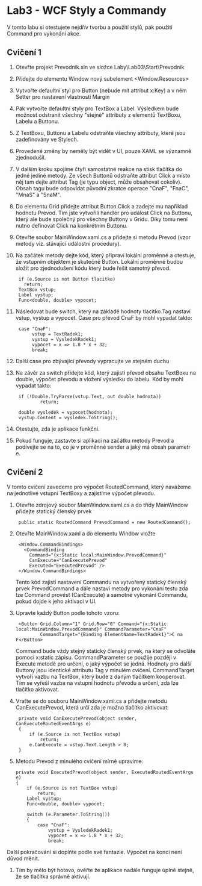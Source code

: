 # Lab3 - WCF Styly a Commandy

V tomto labu si otestujete nejdřív tvorbu a použití stylů, pak použití Command pro vykonání akce.

## Cvičení 1

1. Otevřte projekt Prevodnik.sln ve složce Laby\Lab03\Start\Prevodnik
1. Přidejte do elementu Window nový subelement <Window.Resources>
1. Vytvořte defaultní styl pro Button (nebude mít attribut x:Key) a v něm Setter pro nastavení vlastnosti Margin
1. Pak vytvořte defaultní styly pro TextBox a Label. Výsledkem bude možnost odstranit všechny "stejné" attributy z elementů TextBoxu, Labelu a Buttonu.
1. Z TextBoxu, Buttonu a Labelu odstraňte všechny attributy, které jsou zadefinovány ve Stylech.
1. Provedené změny by neměly být vidět v UI, pouze XAML se významně zjednodušil.
1. V dalším kroku spojíme čtyři samostatné reakce na stisk tlačítka do jedné jediné metody. Ze všech Buttonů odstraňte attribut Click a místo něj tam dejte attribut Tag (je typu object, může obsahovat cokoliv). Obsah tagu bude odpovídat původní zkratce operace "CnaF", "FnaC", "MnaS" a "SnaM".
1. Do elementu Grid přidejte attribut Button.Click a zadejte mu například hodnotu Prevod. Tím jste vytvořili handler pro událost Click na Buttonu, který ale bude společný pro všechny Buttony v Gridu. Díky tomu není nutno definovat Click na konkrétním Buttonu.
1. Otevřte soubor MainWindow.xaml.cs a přidejte si metodu Prevod (vzor metody viz. stávající událostní procedury).
1. Na začátek metody dejte kód, který připraví lokální proměnné a otestuje, že vstupním objektem je skutečně Button. Lokální proměnné budou složit pro zjednodušení kódu který bude řešit samotný převod.

        if (e.Source is not Button tlacitko)
          return;
        TextBox vstup;
        Label vystup;
        Func<double, double> vypocet;
        
1. Následovat bude switch, který na základě hodnoty tlacitko.Tag nastaví vstup, vystup a vypocet. Case pro převod CnaF by mohl vypadat takto:

        case "CnaF":
             vstup = TextRadek1;
             vystup = VysledekRadek1;
             vypocet = x => 1.8 * x + 32;
             break;
             
1. Další case pro zbývající převody vypracujte ve stejném duchu
1. Na závěr za switch přidejte kód, který zajistí převod obsahu TextBoxu na double, výpočet převodu a vložení výsledku do labelu. Kód by mohl vypadat takto:

        if (!Double.TryParse(vstup.Text, out double hodnota))
                return;

        double vysledek = vypocet(hodnota);
        vystup.Content = vysledek.ToString();
        
1. Otestujte, zda je aplikace funkční.
1. Pokud funguje, zastavte si aplikaci na začátku metody Prevod a podívejte se na to, co je v proměnné sender a jaký má obsah parametr e. 

## Cvičení 2

V tomto cvičení zavedeme pro výpočet RoutedCommand, který navážeme na jednotlivé vstupní TextBoxy a zajistíme výpočet převodu.

1. Otevřte zdrojový soubor MainWindow.xaml.cs a do třídy MainWindow přidejte statický členský prvek

        public static RoutedCommand PrevodCommand = new RoutedCommand();
        
1. Otevřte MainWindow.xaml a do elementu Window vložte

        <Window.CommandBindings>
          <CommandBinding
            Command="{x:Static local:MainWindow.PrevodCommand}"
            CanExecute="CanExecutePrevod"
            Executed="ExecutedPrevod" />
        </Window.CommandBindings>
        
   Tento kód zajistí nastavení Commandu na vytvořený statický členský prvek PrevodCommand a dále nastaví metody pro vykonání testu zda lze Command provést (CanExecute) a samotné vykonání Commandu, pokud dojde k jeho aktivaci v UI.
1. Upravte každý Button podle tohoto vzoru:

        <Button Grid.Column="1" Grid.Row="0" Command="{x:Static local:MainWindow.PrevodCommand}" CommandParameter="CnaF"
                CommandTarget="{Binding ElementName=TextRadek1}">C na F</Button>

   Command bude vždy stejný statický členský prvek, na který se odvoláte pomocí x:static zápisu. CommandParameter se použije později v Execute metodě pro určení, o jaký výpočet se jedná. Hodnoty pro další Buttony jsou identické attributu Tag v minulém cvičení.
   CommandTarget vytvoří vazbu na TextBox, který bude z daným tlačítkem kooperovat. Tím se vyřeší vazba na vstupní hodnotu převodu a určení, zda lze tlačítko aktivovat.
1. Vraťte se do souboru MainWindow.xaml.cs a přidejte metodu CanExecutePrevod, která určí zda je možno tlačítko aktivovat:

        private void CanExecutePrevod(object sender, CanExecuteRoutedEventArgs e)
        {
            if (e.Source is not TextBox vstup)
                return;
            e.CanExecute = vstup.Text.Length > 0;
        }  
        
 1. Metodu Prevod z minulého cvičení mírně upravíme:

        private void ExecutedPrevod(object sender, ExecutedRoutedEventArgs e)
        {
            if (e.Source is not TextBox vstup)
                return;
            Label vystup;
            Func<double, double> vypocet;

            switch (e.Parameter.ToString())
            {
                case "CnaF":
                    vystup = VysledekRadek1;
                    vypocet = x => 1.8 * x + 32;
                    break;
   
   Další pokračování si doplňte podle své fantazie. Výpočet na konci není důvod měnit.
1. Tím by mělo být hotovo, ověřte že aplikace nadále funguje úplně stejně, že se tlačítka správně aktivují.
   
